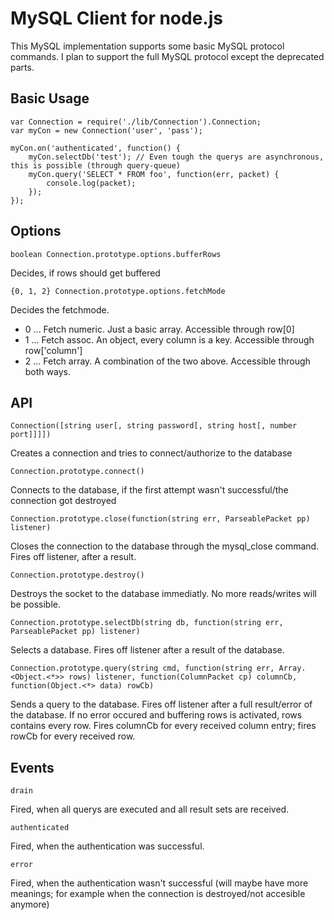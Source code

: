 MySQL Client for node.js
===

This MySQL implementation supports some basic MySQL protocol commands. I plan to support the full MySQL protocol except the deprecated parts.

Basic Usage
---
	var Connection = require('./lib/Connection').Connection;
	var myCon = new Connection('user', 'pass');
	
	myCon.on('authenticated', function() {
		myCon.selectDb('test'); // Even tough the querys are asynchronous, this is possible (through query-queue)
		myCon.query('SELECT * FROM foo', function(err, packet) {
			console.log(packet);
		});
	});

Options
---
	boolean Connection.prototype.options.bufferRows
Decides, if rows should get buffered

	{0, 1, 2} Connection.prototype.options.fetchMode
Decides the fetchmode.

* 0 ... Fetch numeric. Just a basic array. Accessible through row[0]
* 1 ... Fetch assoc. An object, every column is a key. Accessible through row['column']
* 2 ... Fetch array. A combination of the two above. Accessible through both ways.

API
---
	Connection([string user[, string password[, string host[, number port]]]])
Creates a connection and tries to connect/authorize to the database

	Connection.prototype.connect()
Connects to the database, if the first attempt wasn't successful/the connection got destroyed

	Connection.prototype.close(function(string err, ParseablePacket pp) listener)
Closes the connection to the database through the mysql_close command. Fires off listener, after a result.

	Connection.prototype.destroy()
Destroys the socket to the database immediatly. No more reads/writes will be possible.

	Connection.prototype.selectDb(string db, function(string err, ParseablePacket pp) listener)
Selects a database. Fires off listener after a result of the database.

	Connection.prototype.query(string cmd, function(string err, Array.<Object.<*>> rows) listener, function(ColumnPacket cp) columnCb, function(Object.<*> data) rowCb)
Sends a query to the database. Fires off listener after a full result/error of the database. If no error occured and buffering rows is activated, rows contains every row.
Fires columnCb for every received column entry; fires rowCb for every received row.

Events
---
	drain
Fired, when all querys are executed and all result sets are received.

	authenticated
Fired, when the authentication was successful.

	error
Fired, when the authentication wasn't successful (will maybe have more meanings; for example when the connection is destroyed/not accesible anymore)